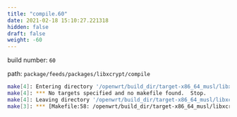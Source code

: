 ```yaml
---
title: "compile.60"
date: 2021-02-18 15:10:27.221318
hidden: false
draft: false
weight: -60
---
```


build number: `60`

path: `package/feeds/packages/libxcrypt/compile`


``` bash
make[4]: Entering directory '/openwrt/build_dir/target-x86_64_musl/libxcrypt-4.4.17'
make[4]: *** No targets specified and no makefile found.  Stop.
make[4]: Leaving directory '/openwrt/build_dir/target-x86_64_musl/libxcrypt-4.4.17'
make[3]: *** [Makefile:58: /openwrt/build_dir/target-x86_64_musl/libxcrypt-4.4.17/.built] Error 2
```
